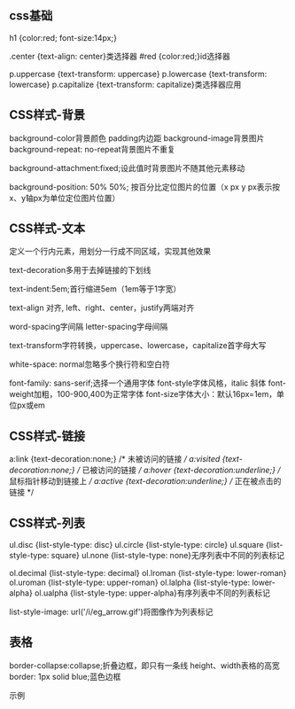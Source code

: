 ## css基础

h1 {color:red; font-size:14px;}

.center {text-align: center}类选择器
#red {color:red;}id选择器

  p.uppercase {text-transform: uppercase}
  p.lowercase {text-transform: lowercase}
  p.capitalize {text-transform: capitalize}类选择器应用
  
## CSS样式-背景

background-color背景颜色
padding内边距
background-image背景图片
background-repeat: no-repeat背景图片不重复

background-attachment:fixed;设此值时背景图片不随其他元素移动

background-position: 50% 50%; 按百分比定位图片的位置（x px y px表示按x、y轴px为单位定位图片位置）

## CSS样式-文本

<span></span>定义一个行内元素，用划分一行成不同区域，实现其他效果

text-decoration多用于去掉链接的下划线

text-indent:5em;首行缩进5em（1em等于1字宽）

text-align 对齐, left、right、center，justify两端对齐

word-spacing字间隔
letter-spacing字母间隔

text-transform字符转换，uppercase、lowercase，capitalize首字母大写

white-space: normal忽略多个换行符和空白符


font-family: sans-serif;选择一个通用字体
font-style字体风格，italic 斜体
font-weight加粗，100-900,400为正常字体
font-size字体大小：默认16px=1em，单位px或em

## CSS样式-链接


a:link {text-decoration:none;}    /* 未被访问的链接 */
a:visited {text-decoration:none;} /* 已被访问的链接 */
a:hover {text-decoration:underline;}   /* 鼠标指针移动到链接上 */
a:active {text-decoration:underline;}  /* 正在被点击的链接 */

## CSS样式-列表

ul.disc {list-style-type: disc}
ul.circle {list-style-type: circle}
ul.square {list-style-type: square}
ul.none {list-style-type: none}无序列表中不同的列表标记

ol.decimal {list-style-type: decimal}
ol.lroman {list-style-type: lower-roman}
ol.uroman {list-style-type: upper-roman}
ol.lalpha {list-style-type: lower-alpha}
ol.ualpha {list-style-type: upper-alpha}有序列表中不同的列表标记

list-style-image: url('/i/eg_arrow.gif')将图像作为列表标记

## 表格

 border-collapse:collapse;折叠边框，即只有一条线
height、width表格的高宽
border: 1px solid blue;蓝色边框


示例
<style type="text/css">
#customers
  {
  font-family:"Trebuchet MS", Arial, Helvetica, sans-serif;
  width:100%;
  border-collapse:collapse;
  }

#customers td, #customers th 
  {
  font-size:1em;
  border:1px solid #98bf21;
  padding:3px 7px 2px 7px;
  }

#customers th 
  {
  font-size:1.1em;
  text-align:left;
  padding-top:5px;
  padding-bottom:4px;
  background-color:#A7C942;
  color:#ffffff;
  }

#customers tr.alt td 
  {
  color:#000000;
  background-color:#EAF2D3;
  }
</style>
